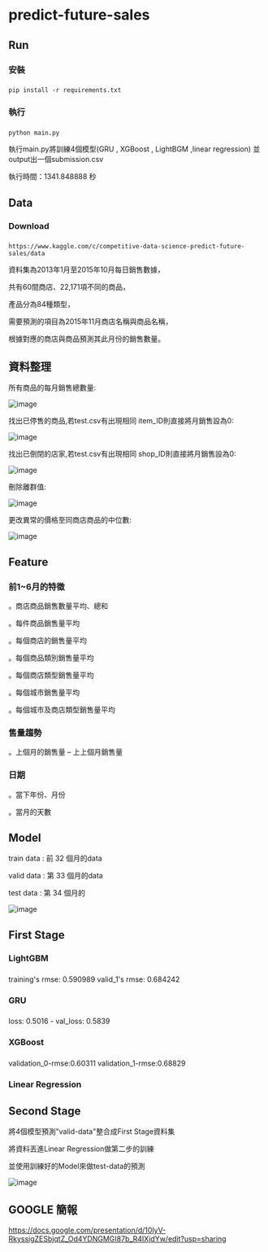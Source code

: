 # predict-future-sales

## Run ##


### 安裝 <h3> 
```
pip install -r requirements.txt
```

### 執行 <h3> 
```
python main.py 
```
  
執行main.py將訓練4個模型(GRU , XGBoost , LightBGM ,linear regression)
並output出一個submission.csv
  
執行時間：1341.848888 秒

  
## Data ##

### Download <h3>
```
https://www.kaggle.com/c/competitive-data-science-predict-future-sales/data
```  
  
資料集為2013年1月至2015年10月每日銷售數據，
  
共有60間商店、22,171項不同的商品，
  
產品分為84種類型，
  
需要預測的項目為2015年11月商店名稱與商品名稱，
  
根據對應的商店與商品預測其此月份的銷售數量。

## 資料整理 ##
  
所有商品的每月銷售總數量:
  
![image](https://user-images.githubusercontent.com/66662065/121816256-29586700-ccad-11eb-9f9d-9c1094a41236.png)

找出已停售的商品,若test.csv有出現相同 item_ID則直接將月銷售設為0:

![image](https://user-images.githubusercontent.com/66662065/121816237-104fb600-ccad-11eb-9e24-5e789fae1e20.png)

找出已倒閉的店家,若test.csv有出現相同 shop_ID則直接將月銷售設為0:

![image](https://user-images.githubusercontent.com/66662065/121816245-19d91e00-ccad-11eb-92a4-8f25aed16200.png)

刪除離群值:

![image](https://user-images.githubusercontent.com/66662065/121816269-35442900-ccad-11eb-9c80-24cb58800606.png)

更改異常的價格至同商店商品的中位數:
  
![image](https://user-images.githubusercontent.com/66662065/121816283-49882600-ccad-11eb-8baa-9b39bfd51394.png)



## Feature ##

### 前1~6月的特徵 ###
  
。商店商品銷售數量平均、總和
  
。每件商品銷售量平均
  
。每個商店的銷售量平均
  
。每個商品類別銷售量平均
  
。每個商店類型銷售量平均
  
。每個城市銷售量平均
  
。每個城市及商店類型銷售量平均
  

### 售量趨勢 ###

。上個月的銷售量 – 上上個月銷售量

### 日期 ###
  
。當下年份、月份

。當月的天數

## Model ##

train data : 前 32 個月的data

valid data : 第 33 個月的data

test data : 第 34 個月的

  
![image](https://user-images.githubusercontent.com/66662065/121887838-d7b1ea00-cd49-11eb-960f-68752d4cb6ff.png)

  

  

## First Stage ##

### **LightGBM** <h3>

training's rmse: 0.590989	valid_1's rmse: 0.684242

  
### **GRU** <h3>

loss: 0.5016 - val_loss: 0.5839


### **XGBoost** <h3>
  
validation_0-rmse:0.60311	validation_1-rmse:0.68829
  
### **Linear Regression** <h3>
  
## Second Stage ##  

將4個模型預測"valid-data"整合成First Stage資料集

將資料丟進Linear Regression做第二步的訓練
  
並使用訓練好的Model來做test-data的預測
  
![image](https://user-images.githubusercontent.com/66662065/121899100-ac81c780-cd56-11eb-8bff-3445950eda95.png)


## GOOGLE 簡報 ##

https://docs.google.com/presentation/d/10lyV-RkyssigZESbjqtZ_Od4YDNGMGI87b_R4IXjdYw/edit?usp=sharing
